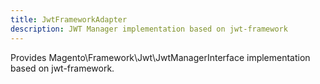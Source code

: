 ```yaml
---
title: JwtFrameworkAdapter
description: JWT Manager implementation based on jwt-framework
---
```


Provides Magento\Framework\Jwt\JwtManagerInterface implementation based on jwt-framework.
